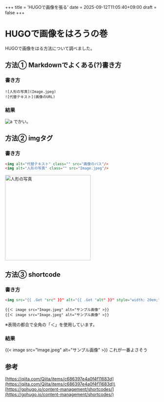 +++
title = 'HUGOで画像を張る'
date = 2025-09-12T11:05:40+09:00
draft = false
+++

# HUGOで画像をはろうの巻
HUGOで画像をはる方法について調べました。

## 方法① Markdownでよくある(?)書き方
### 書き方
```
![人形の写真](Image.jpeg)
![代替テキスト](画像のURL)
```
### 結果
![a]("Image.jpeg")
でかい。

## 方法② imgタグ
### 書き方
```html
<img alt="代替テキスト" class="" src="画像のパス"/>
<img alt="人形の写真" class="" src="Image.jpeg"/>
```
<img alt="人形の写真" style="width:20em" src="Image.jpeg"/>



## 方法③ shortcode
### 書き方

```html
<img src="{{ .Get "src" }}" alt="{{ .Get "alt" }}" style="width: 20em;">
```

```
{{＜ image src="Image.jpeg" alt="サンプル画像" >}}
{{＜ image src="Image.jpeg" alt="サンプル画像" >}}
```
※表現の都合で全角の「＜」を使用しています。

### 結果
{{< image src="Image.jpeg" alt="サンプル画像" >}}
これが一番よさそう

## 参考
[https://qiita.com/Qiita/items/c686397e4a0f4f11683d](https://qiita.com/Qiita/items/c686397e4a0f4f11683d)\
[https://gohugo.io/content-management/shortcodes/](https://gohugo.io/content-management/shortcodes/)
